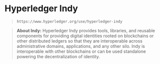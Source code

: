 # Hyperledger Indy

> `https://www.hyperledger.org/use/hyperledger-indy`

> **About Indy:** Hyperledger Indy provides tools, libraries, and reusable components for providing digital identities rooted on blockchains or other distributed ledgers so that they are interoperable across administrative domains, applications, and any other silo. Indy is interoperable with other blockchains or can be used standalone powering the decentralization of identity.

